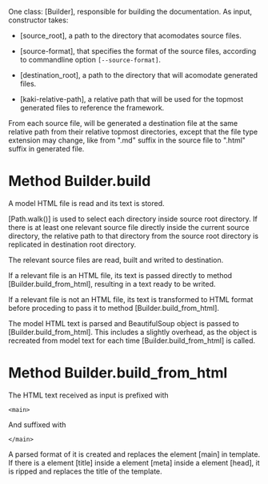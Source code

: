 <title> Insides </title>

One class: [Builder], responsible for building the documentation. As input, constructor takes:

- [source_root], a path to the directory that acomodates source files.

- [source-format], that specifies the format of the source files, according to commandline option `[--source-format]`.

- [destination_root], a path to the directory that will acomodate generated files.

- [kaki-relative-path], a relative path that will be used for the topmost generated files to reference the framework.

From each source file, will be generated a destination file at the same relative path from their relative topmost directories, except that the file type extension may change, like from ".md" suffix in the source file to ".html" suffix in generated file.

# Method Builder.build

A model HTML file is read and its text is stored.

[Path.walk()] is used to select each directory inside source root directory. If there is at least one relevant source file directly inside the current source directory, the relative path to that directory from the source root directory is replicated in destination root directory.

The relevant source files are read, built and writed to destination.

If a relevant file is an HTML file, its text is passed directly to method [Builder.build_from_html], resulting in a text ready to be writed.

If a relevant file is not an HTML file, its text is transformed to HTML format before proceding to pass it to method [Builder.build_from_html].

The model HTML text is parsed and BeautifulSoup object is passed to [Builder.build_from_html]. This includes a slightly overhead, as the object is recreated from model text for each time [Builder.build_from_html] is called.

# Method Builder.build_from_html

The HTML text received as input is prefixed with

`<main>`

And suffixed with

`</main>`

A parsed format of it is created and replaces the element [main] in template. If there is a element [title] inside a element [meta] inside a element [head], it is ripped and replaces the title of the template.
